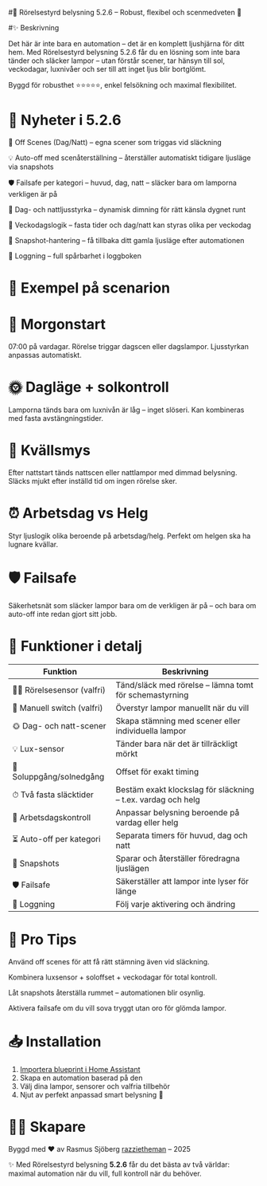 #🌟 Rörelsestyrd belysning 5.2.6 – Robust, flexibel och scenmedveten 🌟

#✨ Beskrivning

Det här är inte bara en automation – det är en komplett ljushjärna för ditt hem.
Med Rörelsestyrd belysning 5.2.6 får du en lösning som inte bara tänder och släcker lampor – utan förstår scener, tar hänsyn till sol, veckodagar, luxnivåer och ser till att inget ljus blir bortglömt.

Byggd för robusthet ⭐⭐⭐⭐⭐, enkel felsökning och maximal flexibilitet.

# 🚀 Nyheter i 5.2.6

🎨 Off Scenes (Dag/Natt) – egna scener som triggas vid släckning

💡 Auto-off med scenåterställning – återställer automatiskt tidigare ljusläge via snapshots

🛡️ Failsafe per kategori – huvud, dag, natt – släcker bara om lamporna verkligen är på

🌙 Dag- och nattljusstyrka – dynamisk dimning för rätt känsla dygnet runt

📅 Veckodagslogik – fasta tider och dag/natt kan styras olika per veckodag

📸 Snapshot-hantering – få tillbaka ditt gamla ljusläge efter automationen

📝 Loggning – full spårbarhet i loggboken

# 🌅 Exempel på scenarion

# 🌄 Morgonstart

07:00 på vardagar. Rörelse triggar dagscen eller dagslampor.
Ljusstyrkan anpassas automatiskt.

# 🌞 Dagläge + solkontroll

Lamporna tänds bara om luxnivån är låg – inget slöseri.
Kan kombineras med fasta avstängningstider.

# 🌙 Kvällsmys

Efter nattstart tänds nattscen eller nattlampor med dimmad belysning.
Släcks mjukt efter inställd tid om ingen rörelse sker.

# ⏰ Arbetsdag vs Helg

Styr ljuslogik olika beroende på arbetsdag/helg.
Perfekt om helgen ska ha lugnare kvällar.

# 🛡️ Failsafe

Säkerhetsnät som släcker lampor bara om de verkligen är på –
och bara om auto-off inte redan gjort sitt jobb.

# 🔧 Funktioner i detalj  

| Funktion | Beskrivning |
|----------|-------------|
| 🚶‍♂️ Rörelsesensor (valfri) | Tänd/släck med rörelse – lämna tomt för schemastyrning |
| 🔘 Manuell switch (valfri) | Överstyr lampor manuellt när du vill |
| 🌞 Dag- och natt-scener | Skapa stämning med scener eller individuella lampor |
| 💡 Lux-sensor | Tänder bara när det är tillräckligt mörkt |
| 🌅 Soluppgång/solnedgång | Offset för exakt timing |
| ⏱ Två fasta släcktider | Bestäm exakt klockslag för släckning – t.ex. vardag och helg |
| 📅 Arbetsdagskontroll | Anpassar belysning beroende på vardag eller helg |
| ⏳ Auto-off per kategori | Separata timers för huvud, dag och natt |
| 📸 Snapshots | Sparar och återställer föredragna ljuslägen |
| 🛡️ Failsafe | Säkerställer att lampor inte lyser för länge |
| 📝 Loggning | Följ varje aktivering och ändring |

# 🌈 Pro Tips

Använd off scenes för att få rätt stämning även vid släckning.

Kombinera luxsensor + soloffset + veckodagar för total kontroll.

Låt snapshots återställa rummet – automationen blir osynlig.

Aktivera failsafe om du vill sova tryggt utan oro för glömda lampor.

# 📥 Installation

1. [Importera blueprint i Home Assistant](https://my.home-assistant.io/redirect/blueprint_import/?blueprint_url=https://github.com/razzietheman/Avancerad-blueprint-for-belysning/blob/main/Tand_slack_blueprint.yaml)
2. Skapa en automation baserad på den  
3. Välj dina lampor, sensorer och valfria tillbehör  
4. Njut av perfekt anpassad smart belysning 🎉

# 👨‍💻 Skapare

Byggd med ❤️ av Rasmus Sjöberg [razzietheman](https://github.com/razzietheman/)
 – 2025

✨ Med Rörelsestyrd belysning **5.2.6** får du det bästa av två världar:
maximal automation när du vill, full kontroll när du behöver.